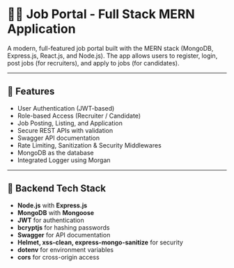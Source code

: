 # 🧑‍💼 Job Portal - Full Stack MERN Application

A modern, full-featured job portal built with the MERN stack (MongoDB, Express.js, React.js, and Node.js). The app allows users to register, login, post jobs (for recruiters), and apply to jobs (for candidates).

---

## 🚀 Features

- User Authentication (JWT-based)
- Role-based Access (Recruiter / Candidate)
- Job Posting, Listing, and Application
- Secure REST APIs with validation
- Swagger API documentation
- Rate Limiting, Sanitization & Security Middlewares
- MongoDB as the database
- Integrated Logger using Morgan

---

## 🧱 Backend Tech Stack

- **Node.js** with **Express.js**
- **MongoDB** with **Mongoose**
- **JWT** for authentication
- **bcryptjs** for hashing passwords
- **Swagger** for API documentation
- **Helmet, xss-clean, express-mongo-sanitize** for security
- **dotenv** for environment variables
- **cors** for cross-origin access

